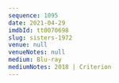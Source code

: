 ```yaml
---
sequence: 1095
date: 2021-04-29
imdbId: tt0070698
slug: sisters-1972
venue: null
venueNotes: null
medium: Blu-ray
mediumNotes: 2018 | Criterion
---
```

